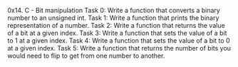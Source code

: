 0x14. C - Bit manipulation
Task 0: Write a function that converts a binary number to an unsigned int.
Task 1: Write a function that prints the binary representation of a number.
Task 2: Write a function that returns the value of a bit at a given index.
Task 3: Write a function that sets the value of a bit to 1 at a given index.
Task 4: Write a function that sets the value of a bit to 0 at a given index.
Task 5: Write a function that returns the number of bits you would need to flip to get from one number to another.

